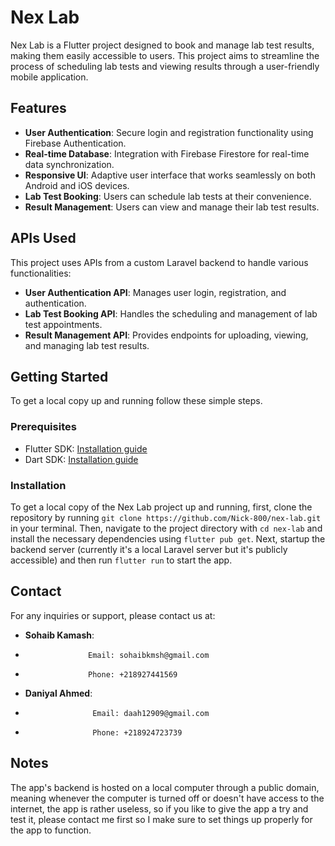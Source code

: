 # Nex Lab

Nex Lab is a Flutter project designed to book and manage lab test results, making them easily accessible to users. This project aims to streamline the process of scheduling lab tests and viewing results through a user-friendly mobile application.

## Features

- **User Authentication**: Secure login and registration functionality using Firebase Authentication.
- **Real-time Database**: Integration with Firebase Firestore for real-time data synchronization.
- **Responsive UI**: Adaptive user interface that works seamlessly on both Android and iOS devices.
- **Lab Test Booking**: Users can schedule lab tests at their convenience.
- **Result Management**: Users can view and manage their lab test results.


## APIs Used

This project uses APIs from a custom Laravel backend to handle various functionalities:

- **User Authentication API**: Manages user login, registration, and authentication.
- **Lab Test Booking API**: Handles the scheduling and management of lab test appointments.
- **Result Management API**: Provides endpoints for uploading, viewing, and managing lab test results.

## Getting Started

To get a local copy up and running follow these simple steps.

### Prerequisites

- Flutter SDK: [Installation guide](https://flutter.dev/docs/get-started/install)
- Dart SDK: [Installation guide](https://dart.dev/get-dart)

### Installation

To get a local copy of the Nex Lab project up and running,
 first, clone the repository by running `git clone https://github.com/Nick-800/nex-lab.git`
in your terminal. Then, navigate to the project directory
 with `cd nex-lab` and install the necessary dependencies 
 using `flutter pub get`. 
 Next, startup the backend server (currently it's a local  Laravel server but it's publicly accessible) 
 and then run `flutter run` to start the app.

## Contact

For any inquiries or support, please contact us at:


- **Sohaib Kamash**:
-                   Email: sohaibkmsh@gmail.com
-                   Phone: +218927441569
- **Daniyal Ahmed**:
-                    Email: daah12909@gmail.com
-                    Phone: +218924723739

## Notes
The app's backend is hosted on a local computer through a public domain, meaning whenever the computer is turned off or doesn't have access to the internet, the app is rather useless, so if you like to give the app a try and test it, please contact me first so I make sure to set things up properly for the app to function.



